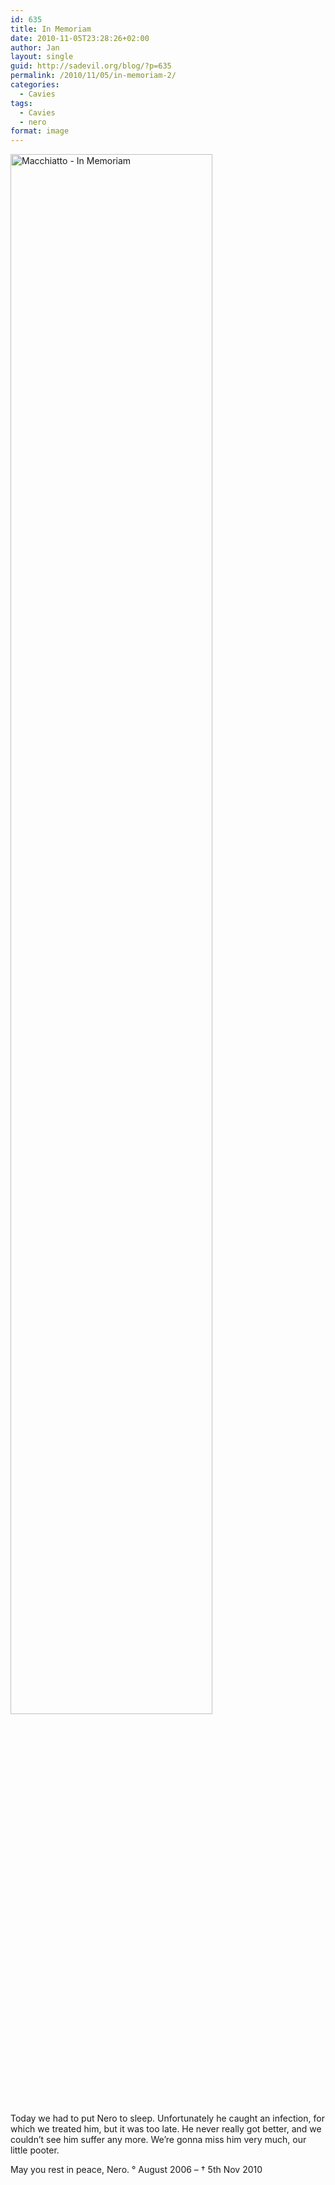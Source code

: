 ```yaml
---
id: 635
title: In Memoriam
date: 2010-11-05T23:28:26+02:00
author: Jan
layout: single
guid: http://sadevil.org/blog/?p=635
permalink: /2010/11/05/in-memoriam-2/
categories:
  - Cavies
tags:
  - Cavies
  - nero
format: image
---
```

<img src="https://kcore.org/wp-content/uploads/2010/11/Nero_Memories_1000-me.jpg" alt="Macchiatto - In Memoriam" width="80%" />

Today we had to put Nero to sleep. Unfortunately he caught an infection, for which we treated him, but it was too late. He never really got better, and we couldn&#8217;t see him suffer any more. We&#8217;re gonna miss him very much, our little pooter.

May you rest in peace, Nero. &deg; August 2006 &#8211; &#8224; 5th Nov 2010